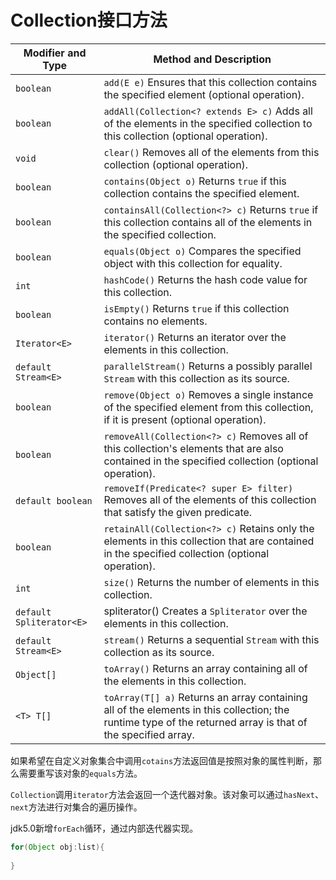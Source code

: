 # Collection接口方法



| Modifier and Type        | Method and Description                                       |
| ------------------------ | ------------------------------------------------------------ |
| `boolean`                | `add(E e)`  Ensures that this collection contains the specified element  (optional operation). |
| `boolean`                | `addAll(Collection<? extends E> c)`  Adds all of the elements in the specified collection to this  collection (optional operation). |
| `void`                   | `clear()`  Removes all of the elements from this collection (optional  operation). |
| `boolean`                | `contains(Object o)`  Returns `true` if this collection contains the specified  element. |
| `boolean`                | `containsAll(Collection<?> c)`  Returns `true` if this collection contains all of the  elements in the specified collection. |
| `boolean`                | `equals(Object o)`  Compares the specified object with this collection for  equality. |
| `int`                    | `hashCode()`  Returns the hash code value for this  collection. |
| `boolean`                | `isEmpty()`  Returns `true` if this collection contains no  elements. |
| `Iterator<E>`            | `iterator()`  Returns an iterator over the elements in this  collection. |
| `default Stream<E>`      | `parallelStream()`  Returns a possibly parallel `Stream` with this  collection as its source. |
| `boolean`                | `remove(Object o)`  Removes a single instance of the specified element from this  collection, if it is present (optional operation). |
| `boolean`                | `removeAll(Collection<?> c)`  Removes all of this collection's elements that are also  contained in the specified collection (optional operation). |
| `default boolean`        | `removeIf(Predicate<? super E> filter)`  Removes all of the elements of this collection that satisfy the  given predicate. |
| `boolean`                | `retainAll(Collection<?> c)`  Retains only the elements in this collection that are contained  in the specified collection (optional operation). |
| `int`                    | `size()`  Returns the number of elements in this  collection. |
| `default Spliterator<E>` | spliterator()  Creates a `Spliterator` over the  elements in this collection. |
| `default Stream<E>`      | `stream()`  Returns a sequential `Stream` with this collection  as its source. |
| `Object[]`               | `toArray()`  Returns an array containing all of the elements in this  collection. |
| `<T> T[]`                | `toArray(T[] a)`  Returns an array containing all of the elements in this  collection; the runtime type of the returned array is that of the specified  array. |

如果希望在自定义对象集合中调用`cotains`方法返回值是按照对象的属性判断，那么需要重写该对象的`equals`方法。

`Collection`调用`iterator`方法会返回一个迭代器对象。该对象可以通过`hasNext`、`next`方法进行对集合的遍历操作。

jdk5.0新增`forEach`循环，通过内部迭代器实现。

```java
for(Object obj:list){
    
}
```

